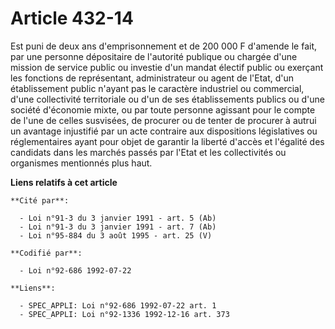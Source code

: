 # Article 432-14

Est puni de deux ans d'emprisonnement et de 200 000 F d'amende le fait, par une personne dépositaire de l'autorité publique
ou chargée d'une mission de service public ou investie d'un mandat électif public ou exerçant les fonctions de représentant,
administrateur ou agent de l'Etat, d'un établissement public n'ayant pas le caractère industriel ou commercial, d'une
collectivité territoriale ou d'un de ses établissements publics ou d'une société d'économie mixte, ou par toute personne
agissant pour le compte de l'une de celles susvisées, de procurer ou de tenter de procurer à autrui un avantage injustifié
par un acte contraire aux dispositions législatives ou réglementaires ayant pour objet de garantir la liberté d'accès et
l'égalité des candidats dans les marchés passés par l'Etat et les collectivités ou organismes mentionnés plus haut.

**Liens relatifs à cet article**

	**Cité par**:

	  - Loi n°91-3 du 3 janvier 1991 - art. 5 (Ab)
	  - Loi n°91-3 du 3 janvier 1991 - art. 7 (Ab)
	  - Loi n°95-884 du 3 août 1995 - art. 25 (V)

	**Codifié par**:

	  - Loi n°92-686 1992-07-22

	**Liens**:

	  - SPEC_APPLI: Loi n°92-686 1992-07-22 art. 1
	  - SPEC_APPLI: Loi n°92-1336 1992-12-16 art. 373
